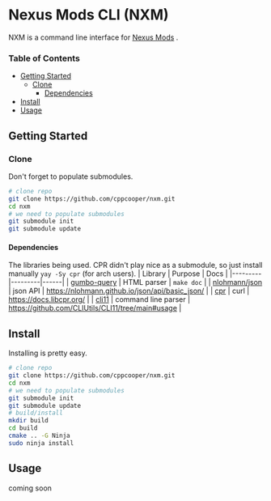 # Nexus Mods CLI (NXM)
NXM is a command line interface for [Nexus Mods](https://www.nexusmods.com/) .

### Table of Contents
- [Getting Started](#getting-started)
    - [Clone](#clone)
        - [Dependencies](#dependencies)
- [Install](#install)
- [Usage](#usage)

## Getting Started
### Clone
Don't forget to populate submodules.
```bash
# clone repo
git clone https://github.com/cppcooper/nxm.git
cd nxm
# we need to populate submodules
git submodule init
git submodule update
```

#### Dependencies
The libraries being used. CPR didn't play nice as a submodule, so just install manually `yay -Sy cpr` (for arch users).
| Library | Purpose | Docs |
|---------|---------|------|
| [gumbo-query](https://github.com/cppcooper/gumbo-query) | HTML parser | `make doc` |
| [nlohmann/json](https://github.com/nlohmann/json) | json API | https://nlohmann.github.io/json/api/basic_json/ |
| [cpr](https://github.com/libcpr/cpr) | curl | https://docs.libcpr.org/ |
| [cli11](https://github.com/CLIUtils/CLI11) | command line parser | https://github.com/CLIUtils/CLI11/tree/main#usage |

## Install
Installing is pretty easy. 
```bash
# clone repo
git clone https://github.com/cppcooper/nxm.git
cd nxm
# we need to populate submodules
git submodule init
git submodule update
# build/install
mkdir build
cd build
cmake .. -G Ninja
sudo ninja install
```

## Usage
coming soon
